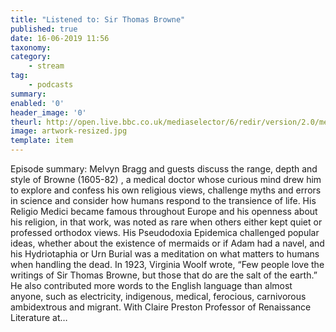 ```yaml
---
title: "Listened to: Sir Thomas Browne"
published: true
date: 16-06-2019 11:56
taxonomy:
category:
	- stream
tag:
	- podcasts
summary:
enabled: '0'
header_image: '0'
theurl: http://open.live.bbc.co.uk/mediaselector/6/redir/version/2.0/mediaset/audio-nondrm-download/proto/http/vpid/p07ccpqk.mp3
image: artwork-resized.jpg
template: item
---
```

 
Episode summary: Melvyn Bragg and guests discuss the range, depth and style of Browne (1605-82) , a medical doctor whose curious mind drew him to explore and confess his own religious views, challenge myths and errors in science and consider how humans respond to the transience of life. His Religio Medici became famous throughout Europe and his openness about his religion, in that work, was noted as rare when others either kept quiet or professed orthodox views. His Pseudodoxia Epidemica challenged popular ideas, whether about the existence of mermaids or if Adam had a navel, and his Hydriotaphia or Urn Burial was a meditation on what matters to humans when handling the dead. In 1923, Virginia Woolf wrote, “Few people love the writings of Sir Thomas Browne, but those that do are the salt of the earth.” He also contributed more words to the English language than almost anyone, such as electricity, indigenous, medical, ferocious, carnivorous ambidextrous and migrant. With Claire Preston Professor of Renaissance Literature at…
